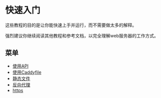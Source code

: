 # 快速入门

这些教程的目的是让你能快速上手并运行，而不需要做太多的解释。

强烈建议你继续阅读其他教程和参考文档，以完全理解web服务器的工作方式。

## 菜单

* [使用API](/docs/quick-starts/api)
* [使用Caddyfile](/docs/quick-starts/caddyfile)
* [静态文件](/docs/quick-starts/static-files)
* [反向代理](/docs/quick-starts/reverse-proxy)
* [https](/docs/quick-starts/https)
